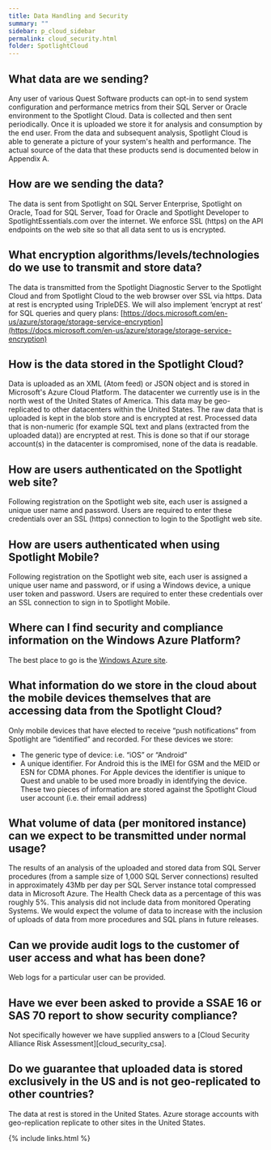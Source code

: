 ```yaml
---
title: Data Handling and Security
summary: ""
sidebar: p_cloud_sidebar
permalink: cloud_security.html
folder: SpotlightCloud
---
```




## What data are we sending?
Any user of various Quest Software products can opt-in to send system configuration and performance metrics from their SQL Server or Oracle environment to the Spotlight Cloud. Data is collected and then sent periodically. Once it is uploaded we store it for analysis and consumption by the end user. From the data and subsequent analysis, Spotlight Cloud is able to generate a picture of your system's health and performance. The actual source of the data that these products send is documented below in Appendix A.

## How are we sending the data?
The data is sent from Spotlight on SQL Server Enterprise, Spotlight on Oracle, Toad for SQL Server, Toad for Oracle and Spotlight Developer to SpotlightEssentials.com over the internet. We enforce SSL (https) on the API endpoints on the web site so that all data sent to us is encrypted.

## What encryption algorithms/levels/technologies do we use to transmit and store data?
The data is transmitted from the Spotlight Diagnostic Server to the Spotlight Cloud and from Spotlight Cloud to the web browser over SSL via https. Data at rest is encrypted using TripleDES. We will also implement ‘encrypt at rest’ for SQL queries and query plans: [https://docs.microsoft.com/en-us/azure/storage/storage-service-encryption](https://docs.microsoft.com/en-us/azure/storage/storage-service-encryption)

## How is the data stored in the Spotlight Cloud?
Data is uploaded as an XML (Atom feed) or JSON object and is stored in Microsoft's Azure Cloud Platform. The datacenter we currently use is in the north west of the United States of America. This data may be geo-replicated to other datacenters within the United States. The raw data that is uploaded is kept in the blob store and is encrypted at rest. Processed data that is non-numeric (for example SQL text and plans (extracted from the uploaded data)) are encrypted at rest. This is done so that if our storage account(s) in the datacenter is compromised, none of the data is readable.

## How are users authenticated on the Spotlight web site?
Following registration on the Spotlight web site, each user is assigned a unique user name and password. Users are required to enter these credentials over an SSL (https) connection to login to the Spotlight web site.

## How are users authenticated when using Spotlight Mobile?
Following registration on the Spotlight web site, each user is assigned a unique user name and password, or if using a Windows device, a unique user token and password. Users are required to enter these credentials over an SSL connection to sign in to Spotlight Mobile.

## Where can I find security and compliance information on the Windows Azure Platform?
The best place to go is the [Windows Azure site](https://azure.microsoft.com/en-us/support/trust-center/).

## What information do we store in the cloud about the mobile devices themselves that are accessing data from the Spotlight Cloud?
Only mobile devices that have elected to receive “push notifications” from Spotlight are “identified” and recorded. For these devices we store:

*	The generic type of device: i.e. “iOS” or “Android”
*	A unique identifier. For Android this is the IMEI for GSM and the MEID or ESN for CDMA phones. For Apple devices the identifier is unique to Quest and unable to be used more broadly in identifying the device.
These two pieces of information are stored against the Spotlight Cloud user account (i.e. their email address)

## What volume of data (per monitored instance) can we expect to be transmitted under normal usage?
The results of an analysis of the uploaded and stored data from SQL Server procedures (from a sample size of 1,000 SQL Server connections) resulted in approximately 43Mb per day per SQL Server instance total compressed data in Microsoft Azure. The Health Check data as a percentage of this was roughly 5%. This analysis did not include data from monitored Operating Systems. We would expect the volume of data to increase with the inclusion of uploads of data from more procedures and SQL plans in future releases. 

## Can we provide audit logs to the customer of user access and what has been done?
Web logs for a particular user can be provided.

## Have we ever been asked to provide a SSAE 16 or SAS 70 report to show security compliance?
Not specifically however we have supplied answers to a [Cloud Security Alliance Risk Assessment][cloud_security_csa].

## Do we guarantee that uploaded data is stored exclusively in the US and is not geo-replicated to other countries?
The data at rest is stored in the United States. Azure storage accounts with geo-replication replicate to other sites in the United States.

{% include links.html %}
